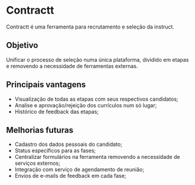 # Contractt

Contractt é uma ferramenta para recrutamento e seleção da instruct.

## Objetivo
  Unificar o processo de seleção numa única plataforma, dividido em etapas e removendo a necessidade de ferramentas externas. 

## Principais vantagens
  * Visualização de todas as etapas com seus respectivos candidatos;
  * Analise e aprovação/rejeição dos currículos num só lugar;
  * Histórico de feedback das etapas;

## Melhorias futuras
* Cadastro dos dados pessoais do candidato;
* Status específicos para as fases;
* Centralizar formulários na ferramenta removendo a necessidade de serviços externos;
* Integração com serviço de agendamento de reunião;
* Envios de e-mails de feedback em cada fase;
